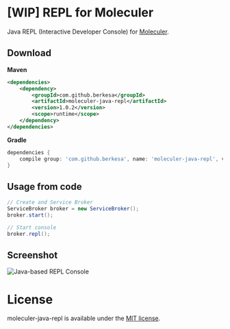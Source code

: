 # [WIP] REPL for Moleculer

Java REPL (Interactive Developer Console) for [Moleculer](https://github.com/berkesa/moleculer-java).

## Download

**Maven**

```xml
<dependencies>
	<dependency>
		<groupId>com.github.berkesa</groupId>
		<artifactId>moleculer-java-repl</artifactId>
		<version>1.0.2</version>
		<scope>runtime</scope>
	</dependency>
</dependencies>
```

**Gradle**

```gradle
dependencies {
	compile group: 'com.github.berkesa', name: 'moleculer-java-repl', version: '1.0.2' 
}
```

## Usage from code

```java
// Create and Service Broker
ServiceBroker broker = new ServiceBroker();
broker.start();

// Start console
broker.repl();
```

## Screenshot

![Java-based REPL Console](https://github.com/moleculer-java/moleculer-java-repl/blob/master/docs/console-java.png)

# License
moleculer-java-repl is available under the [MIT license](https://tldrlegal.com/license/mit-license).
